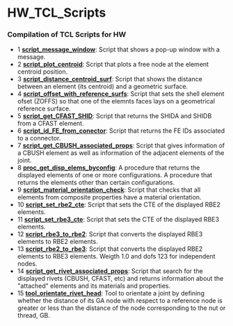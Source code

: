 # HW_TCL_Scripts
### Compilation of TCL Scripts for HW

- 1 <ins><strong>script_message_window</strong></ins>: Script that shows a pop-up window with a message.
- 2 <ins><strong>script_plot_centroid</strong></ins>: Script that plots a free node at the element centroid position.
- 3 <ins><strong>script_distance_centroid_surf</strong></ins>: Script that shows the distance between an element (its centroid) and a geometric surface.
- 4 <ins><strong>script_offset_with_reference_surfs</strong></ins>: Script that sets the shell element ofset (ZOFFS) so that one of the elemnts faces lays on a geometrical reference surface.
- 5 <ins><strong>script_get_CFAST_SHID</strong></ins>: Script that returns the SHIDA and SHIDB from a CFAST element.
- 6 <ins><strong>script_id_FE_from_conector</strong></ins>: Script that returns the FE IDs associated to a connector.
- 7 <ins><strong>script_get_CBUSH_associated_props</strong></ins>: Script that gives information of a CBUSH element as well as information of the adjacent elements of the joint.
- 8 <ins><strong>proc_get_disp_elems_byconfig</strong></ins>: A procedure that returns the displayed elements of one or more configurations. A procedure that returns the elements other than certain configurations.
- 9 <ins><strong>script_material_orientation_check</strong></ins>: Script that checks that all elements from composite properties have a material orientation.
- 10 <ins><strong>script_set_rbe2_cte</strong></ins>: Script that sets the CTE of the displayed RBE2 elements.
- 11 <ins><strong>script_set_rbe3_cte</strong></ins>: Script that sets the CTE of the displayed RBE3 elements.
- 12 <ins><strong>script_rbe3_to_rbe2</strong></ins>: Script that converts the displayed RBE3 elements to RBE2 elements.
- 13 <ins><strong>script_rbe2_to_rbe3</strong></ins>: Script that converts the displayed RBE2 elements to RBE3 elements. Weigth 1.0 and dofs 123 for independent nodes.
- 14 <ins><strong>script_get_rivet_associated_props</strong></ins>: Script that search for the displayed rivets (CBUSH, CFAST, etc) and returns information about the "attached" elements and its materials and properties.
- 15 <ins><strong>tool_orientate_rivet_head</strong></ins>: Tool to orientate a joint by defining whether the distance of its GA node with respect to a reference node is greater or less than the distance of the node corresponding to the nut or thread, GB.

